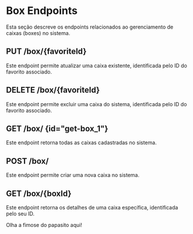 # Box Endpoints

Esta seção descreve os endpoints relacionados ao gerenciamento de caixas (boxes) no sistema.

## PUT /box/{favoriteId}

Este endpoint permite atualizar uma caixa existente, identificada pelo ID do favorito associado.

<api-endpoint openapi-path="../api/backend_flashpomo-openapi.yaml" method="PUT" endpoint="/box/{favoriteId}"/>

## DELETE /box/{favoriteId}

Este endpoint permite excluir uma caixa do sistema, identificada pelo ID do favorito associado.

<api-endpoint openapi-path="../api/backend_flashpomo-openapi.yaml" method="DELETE" endpoint="/box/{favoriteId}"/>

## GET /box/ {id="get-box_1"}

Este endpoint retorna todas as caixas cadastradas no sistema.

<api-endpoint openapi-path="../api/backend_flashpomo-openapi.yaml" method="GET" endpoint="/box/"/>

## POST /box/

Este endpoint permite criar uma nova caixa no sistema.

<api-endpoint openapi-path="../api/backend_flashpomo-openapi.yaml" method="POST" endpoint="/box/"/>

## GET /box/{boxId}

Este endpoint retorna os detalhes de uma caixa específica, identificada pelo seu ID.

<api-endpoint openapi-path="../api/backend_flashpomo-openapi.yaml" method="GET" endpoint="/box/{boxId}"/>

Olha a fimose do papasito aqui!